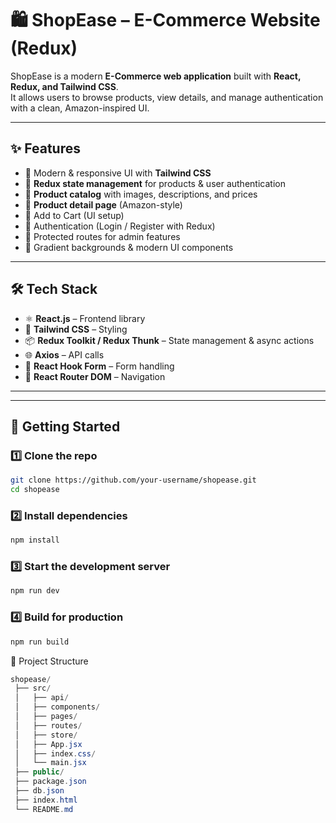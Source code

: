 # 🛍️ ShopEase – E-Commerce Website (Redux)

ShopEase is a modern **E-Commerce web application** built with **React, Redux, and Tailwind CSS**.  
It allows users to browse products, view details, and manage authentication with a clean, Amazon-inspired UI.

---

## ✨ Features
- 🔹 Modern & responsive UI with **Tailwind CSS**
- 🔹 **Redux state management** for products & user authentication
- 🔹 **Product catalog** with images, descriptions, and prices
- 🔹 **Product detail page** (Amazon-style)
- 🔹 Add to Cart (UI setup)
- 🔹 Authentication (Login / Register with Redux)
- 🔹 Protected routes for admin features
- 🔹 Gradient backgrounds & modern UI components

---

## 🛠️ Tech Stack
- ⚛️ **React.js** – Frontend library  
- 🎨 **Tailwind CSS** – Styling  
- 📦 **Redux Toolkit / Redux Thunk** – State management & async actions  
- 🌐 **Axios** – API calls  
- 🔑 **React Hook Form** – Form handling  
- 🚏 **React Router DOM** – Navigation  

---



---

## 🚀 Getting Started

### 1️⃣ Clone the repo
```bash
git clone https://github.com/your-username/shopease.git
cd shopease
```

### 2️⃣ Install dependencies
```bash
npm install
```

### 3️⃣ Start the development server
```bash
npm run dev
```
### 4️⃣ Build for production
```bash
npm run build
```

📂 Project Structure
```csharp
shopease/
 ├── src/
 │   ├── api/ 
 │   ├── components/    
 │   ├── pages/
 │   ├── routes/          
 │   ├── store/         
 │   ├── App.jsx
 │   ├── index.css/         
 │   └── main.jsx       
 ├── public/           
 ├── package.json
 ├── db.json
 ├── index.html 
 └── README.md
```
